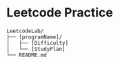 # Leetcode Practice

```
LeetcodeLab/
├── [programName]/
│   ├── [Difficulty]
│   └── [StudyPlan]
└── README.md
```